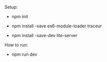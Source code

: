 Setup:

- npm init

- npm install -save es6-module-loader traceur

- npm install -save-dev lite-server

How to run:

- npm run dev